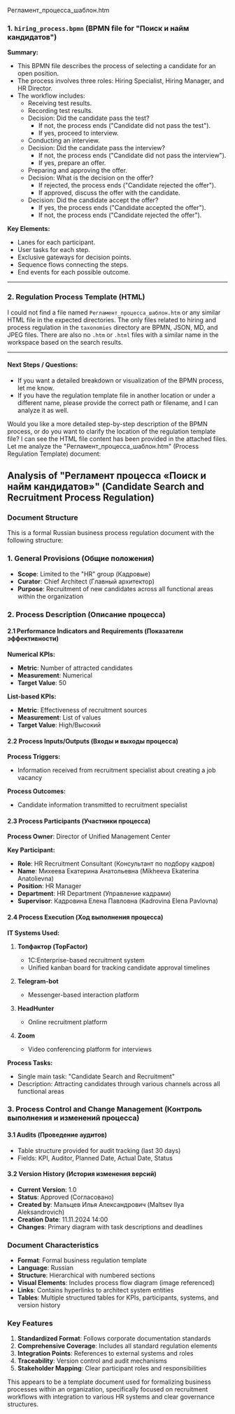 Регламент_процесса_шаблон.htm 

### 1. `hiring_process.bpmn` (BPMN file for "Поиск и найм кандидатов")

**Summary:**
- This BPMN file describes the process of selecting a candidate for an open position.
- The process involves three roles: Hiring Specialist, Hiring Manager, and HR Director.
- The workflow includes:
  - Receiving test results.
  - Recording test results.
  - Decision: Did the candidate pass the test?
    - If not, the process ends ("Candidate did not pass the test").
    - If yes, proceed to interview.
  - Conducting an interview.
  - Decision: Did the candidate pass the interview?
    - If not, the process ends ("Candidate did not pass the interview").
    - If yes, prepare an offer.
  - Preparing and approving the offer.
  - Decision: What is the decision on the offer?
    - If rejected, the process ends ("Candidate rejected the offer").
    - If approved, discuss the offer with the candidate.
  - Decision: Did the candidate accept the offer?
    - If yes, the process ends ("Candidate accepted the offer").
    - If not, the process ends ("Candidate rejected the offer").

**Key Elements:**
- Lanes for each participant.
- User tasks for each step.
- Exclusive gateways for decision points.
- Sequence flows connecting the steps.
- End events for each possible outcome.

---

### 2. Regulation Process Template (HTML)

I could not find a file named `Регламент_процесса_шаблон.htm` or any similar HTML file in the expected directories. The only files related to hiring and process regulation in the `taxonomies` directory are BPMN, JSON, MD, and JPEG files. There are also no `.htm` or `.html` files with a similar name in the workspace based on the search results.

---

#### Next Steps / Questions:
- If you want a detailed breakdown or visualization of the BPMN process, let me know.
- If you have the regulation template file in another location or under a different name, please provide the correct path or filename, and I can analyze it as well.

Would you like a more detailed step-by-step description of the BPMN process, or do you want to clarify the location of the regulation template file?
I can see the HTML file content has been provided in the attached files. Let me analyze the "Регламент_процесса_шаблон.htm" (Process Regulation Template) document:

## Analysis of "Регламент процесса «Поиск и найм кандидатов»" (Candidate Search and Recruitment Process Regulation)

### Document Structure

This is a formal Russian business process regulation document with the following structure:

### **1. General Provisions (Общие положения)**
- **Scope**: Limited to the "HR" group (Кадровые)
- **Curator**: Chief Architect (Главный архитектор)
- **Purpose**: Recruitment of new candidates across all functional areas within the organization

### **2. Process Description (Описание процесса)**

#### **2.1 Performance Indicators and Requirements (Показатели эффективности)**

**Numerical KPIs:**
- **Metric**: Number of attracted candidates
- **Measurement**: Numerical
- **Target Value**: 50

**List-based KPIs:**
- **Metric**: Effectiveness of recruitment sources  
- **Measurement**: List of values
- **Target Value**: High/Высокий

#### **2.2 Process Inputs/Outputs (Входы и выходы процесса)**

**Process Triggers:**
- Information received from recruitment specialist about creating a job vacancy

**Process Outcomes:**
- Candidate information transmitted to recruitment specialist

#### **2.3 Process Participants (Участники процесса)**

**Process Owner**: Director of Unified Management Center

**Key Participant:**
- **Role**: HR Recruitment Consultant (Консультант по подбору кадров)
- **Name**: Михеева Екатерина Анатольевна (Mikheeva Ekaterina Anatolievna)
- **Position**: HR Manager
- **Department**: HR Department (Управление кадрами)  
- **Supervisor**: Кадровина Елена Павловна (Kadrovina Elena Pavlovna)

#### **2.4 Process Execution (Ход выполнения процесса)**

**IT Systems Used:**

1. **Топфактор (TopFactor)**
   - 1C:Enterprise-based recruitment system
   - Unified kanban board for tracking candidate approval timelines

2. **Telegram-bot**
   - Messenger-based interaction platform

3. **HeadHunter** 
   - Online recruitment platform

4. **Zoom**
   - Video conferencing platform for interviews

**Process Tasks:**
- Single main task: "Candidate Search and Recruitment"
- Description: Attracting candidates through various channels across all functional areas

### **3. Process Control and Change Management (Контроль выполнения и изменений процесса)**

#### **3.1 Audits (Проведение аудитов)**
- Table structure provided for audit tracking (last 30 days)
- Fields: KPI, Auditor, Planned Date, Actual Date, Status

#### **3.2 Version History (История изменения версий)**
- **Current Version**: 1.0
- **Status**: Approved (Согласовано)
- **Created by**: Мальцев Илья Александрович (Maltsev Ilya Aleksandrovich)  
- **Creation Date**: 11.11.2024 14:00
- **Changes**: Primary diagram with task descriptions and deadlines

### **Document Characteristics**

- **Format**: Formal business regulation template
- **Language**: Russian
- **Structure**: Hierarchical with numbered sections
- **Visual Elements**: Includes process flow diagram (image referenced)
- **Links**: Contains hyperlinks to architect system entities
- **Tables**: Multiple structured tables for KPIs, participants, systems, and version history

### **Key Features**

1. **Standardized Format**: Follows corporate documentation standards
2. **Comprehensive Coverage**: Includes all standard regulation elements
3. **Integration Points**: References to external systems and roles
4. **Traceability**: Version control and audit mechanisms
5. **Stakeholder Mapping**: Clear participant roles and responsibilities

This appears to be a template document used for formalizing business processes within an organization, specifically focused on recruitment workflows with integration to various HR systems and clear governance structures.